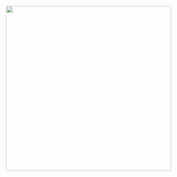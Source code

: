 <p align="center">
  <img src="https://media.tenor.com/2uyENRmiUt0AAAAC/coding.gif" width="450"/>
</p>
